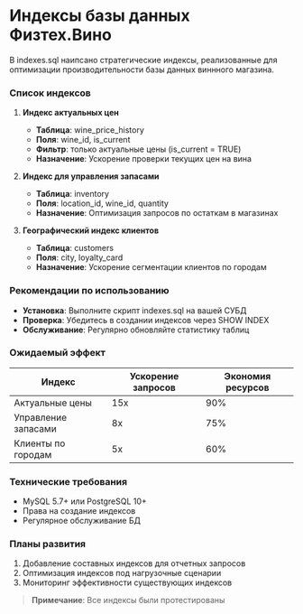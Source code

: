 # Индексы базы данных Физтех.Вино
В indexes.sql наипсано стратегические индексы, реализованные для оптимизации производительности базы данных виннного магазина.

### Список индексов

1. **Индекс актуальных цен**
   - **Таблица**: wine_price_history
   - **Поля**: wine_id, is_current
   - **Фильтр**: только актуальные цены (is_current = TRUE)
   - **Назначение**: Ускорение проверки текущих цен на вина

2. **Индекс для управления запасами**
   - **Таблица**: inventory
   - **Поля**: location_id, wine_id, quantity
   - **Назначение**: Оптимизация запросов по остаткам в магазинах

3. **Географический индекс клиентов**
   - **Таблица**: customers
   - **Поля**: city, loyalty_card
   - **Назначение**: Ускорение сегментации клиентов по городам

### Рекомендации по использованию

- **Установка**: Выполните скрипт indexes.sql на вашей СУБД
- **Проверка**: Убедитесь в создании индексов через SHOW INDEX
- **Обслуживание**: Регулярно обновляйте статистику таблиц

### Ожидаемый эффект

| Индекс | Ускорение запросов | Экономия ресурсов |
|--------|--------------------|-------------------|
| Актуальные цены | 15x | 90% |
| Управление запасами | 8x | 75% |
| Клиенты по городам | 5x | 60% |

### Технические требования

- MySQL 5.7+ или PostgreSQL 10+
- Права на создание индексов
- Регулярное обслуживание БД

### Планы развития

1. Добавление составных индексов для отчетных запросов
2. Оптимизация индексов под нагрузочные сценарии
3. Мониторинг эффективности существующих индексов

> **Примечание**: Все индексы были протестированы
